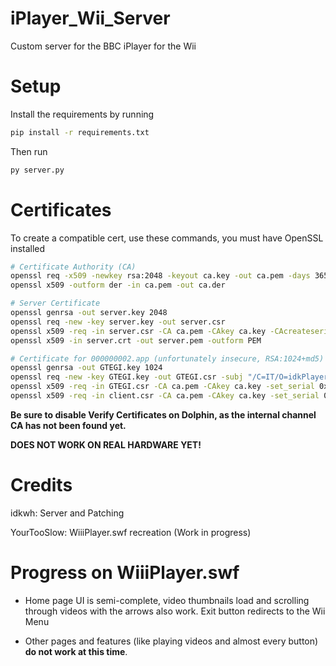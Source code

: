 # iPlayer_Wii_Server
Custom server for the BBC iPlayer for the Wii

# Setup

Install the requirements by running

```cmd
pip install -r requirements.txt
```

Then run

```cmd
py server.py
```

# Certificates

To create a compatible cert, use these commands, you must have OpenSSL installed

```bash
# Certificate Authority (CA)
openssl req -x509 -newkey rsa:2048 -keyout ca.key -out ca.pem -days 3650 -nodes -subj "/CN=idkPlayer/O=idkPlayer"
openssl x509 -outform der -in ca.pem -out ca.der

# Server Certificate
openssl genrsa -out server.key 2048
openssl req -new -key server.key -out server.csr
openssl x509 -req -in server.csr -CA ca.pem -CAkey ca.key -CAcreateserial -out server.crt -days 365 -sha256
openssl x509 -in server.crt -out server.pem -outform PEM

# Certificate for 000000002.app (unfortunately insecure, RSA:1024+md5)
openssl genrsa -out GTEGI.key 1024
openssl req -new -key GTEGI.key -out GTEGI.csr -subj "/C=IT/O=idkPlayer/CN=127.0.0.1"
openssl x509 -req -in GTEGI.csr -CA ca.pem -CAkey ca.key -set_serial 0x01A5 -out GTEGI.pem -days 3650 -md5
openssl x509 -req -in client.csr -CA ca.pem -CAkey ca.key -set_serial 0x01A5 -out GTEGI.cer -days 3650 -md5
```

**Be sure to disable Verify Certificates on Dolphin, as the internal channel CA has not been found yet.**

**DOES NOT WORK ON REAL HARDWARE YET!**

# Credits

idkwh: Server and Patching

YourTooSlow: WiiiPlayer.swf recreation (Work in progress)

# Progress on WiiiPlayer.swf

- Home page UI is semi-complete, video thumbnails load and scrolling through videos with the arrows also work. Exit button redirects to the Wii Menu

- Other pages and features (like playing videos and almost every button) **do not work at this time**.